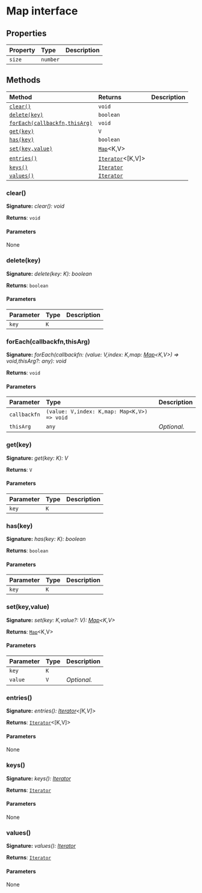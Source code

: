 # Map interface










## Properties

| Property	   | Type	| Description|
|:-------------|:-------|:-----------|
|`size`      | `number` |  |




## Methods

| Method	   |  Returns	| Description|
|:-------------|:-------|:-----------|
|[`clear()`](#clear)      | `void` |  |
|[`delete(key)`](#deletekey)      | `boolean` |  |
|[`forEach(callbackfn,thisArg)`](#foreachcallbackfnthisarg)      | `void` |  |
|[`get(key)`](#getkey)      | `V` |  |
|[`has(key)`](#haskey)      | `boolean` |  |
|[`set(key,value)`](#setkeyvalue)      | [`Map`](../es6-collections/map.md)<K,V> |  |
|[`entries()`](#entries)      | [`Iterator`](../es6-collections/iterator.md)<[K,V]> |  |
|[`keys()`](#keys)      | [`Iterator`](../es6-collections/iterator.md)<K> |  |
|[`values()`](#values)      | [`Iterator`](../es6-collections/iterator.md)<V> |  |




### clear()



**Signature:** _clear(): void_

**Returns**: `void`



#### Parameters
None


### delete(key)



**Signature:** _delete(key: K): boolean_

**Returns**: `boolean`



#### Parameters


| Parameter	   | Type    | Description |
|:-------------|:---------------|:------------|
| `key`    | `K` |  |


### forEach(callbackfn,thisArg)



**Signature:** _forEach(callbackfn: (value: V,index: K,map: [Map](../es6-collections/map.md)<K,V>) => void,thisArg?: any): void_

**Returns**: `void`



#### Parameters


| Parameter	   | Type    | Description |
|:-------------|:---------------|:------------|
| `callbackfn`    | `(value: V,index: K,map: Map<K,V>) => void` |  |
| `thisArg`    | `any` | _Optional._ |


### get(key)



**Signature:** _get(key: K): V_

**Returns**: `V`



#### Parameters


| Parameter	   | Type    | Description |
|:-------------|:---------------|:------------|
| `key`    | `K` |  |


### has(key)



**Signature:** _has(key: K): boolean_

**Returns**: `boolean`



#### Parameters


| Parameter	   | Type    | Description |
|:-------------|:---------------|:------------|
| `key`    | `K` |  |


### set(key,value)



**Signature:** _set(key: K,value?: V): [Map](../es6-collections/map.md)<K,V>_

**Returns**: [`Map`](../es6-collections/map.md)<K,V>



#### Parameters


| Parameter	   | Type    | Description |
|:-------------|:---------------|:------------|
| `key`    | `K` |  |
| `value`    | `V` | _Optional._ |


### entries()



**Signature:** _entries(): [Iterator](../es6-collections/iterator.md)<[K,V]>_

**Returns**: [`Iterator`](../es6-collections/iterator.md)<[K,V]>



#### Parameters
None


### keys()



**Signature:** _keys(): [Iterator](../es6-collections/iterator.md)<K>_

**Returns**: [`Iterator`](../es6-collections/iterator.md)<K>



#### Parameters
None


### values()



**Signature:** _values(): [Iterator](../es6-collections/iterator.md)<V>_

**Returns**: [`Iterator`](../es6-collections/iterator.md)<V>



#### Parameters
None

